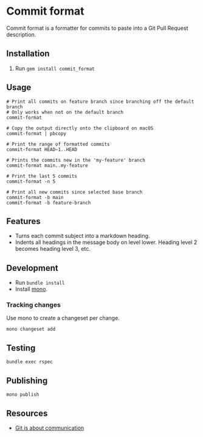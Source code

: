 # Commit format

Commit format is a formatter for commits to paste into a Git Pull Request
description.

## Installation

1. Run `gem install commit_format`

## Usage

```
# Print all commits on feature branch since branching off the default branch
# Only works when not on the default branch
commit-format

# Copy the output directly onto the clipboard on macOS
commit-format | pbcopy

# Print the range of formatted commits
commit-format HEAD~1..HEAD

# Prints the commits new in the 'my-feature' branch
commit-format main..my-feature

# Print the last 5 commits
commit-format -n 5

# Print all new commits since selected base branch
commit-format -b main
commit-format -b feature-branch
```

## Features

- Turns each commit subject into a markdown heading.
- Indents all headings in the message body on level lower. Heading level 2
  becomes heading level 3, etc.

## Development

- Run `bundle install`
- Install [mono](https://github.com/appsignal/mono).

### Tracking changes

Use mono to create a changeset per change.

```
mono changeset add
```

## Testing

```
bundle exec rspec
```

## Publishing

```
mono publish
```

## Resources

- [Git is about communication](https://tomdebruijn.com/posts/git-is-about-communication/)
